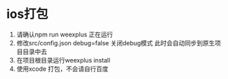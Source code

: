 # ios打包

1. 请确认npm run weexplus 正在运行
2. 修改src/config.json debug=false 关闭debug模式 此时会自动同步到原生项目目录中去
3. 在项目根目录运行weexplus install
4. 使用xcode 打包，不会请自行百度



